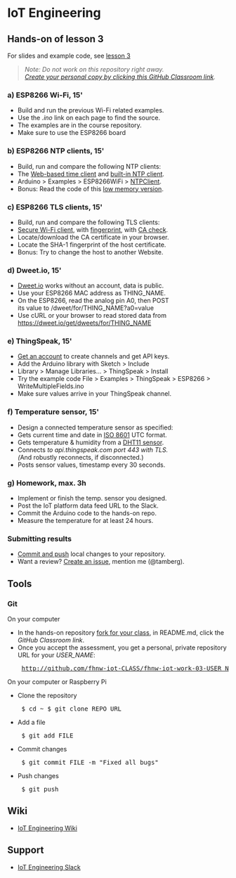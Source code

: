 # IoT Engineering
## Hands-on of lesson 3
For slides and example code, see [lesson 3](../../../fhnw-iot/blob/master/03/README.md)

> *Note: Do not work on this repository right away.*<br/>
> *[Create your personal copy by clicking this GitHub Classroom link](https://classroom.github.com/a/XSBpidWC).*

### a) ESP8266 Wi-Fi, 15'
* Build and run the previous Wi-Fi related examples.
* Use the _.ino_ link on each page to find the source.
* The examples are in the course repository.
* Make sure to use the ESP8266 board

### b) ESP8266 NTP clients, 15'
* Build, run and compare the following NTP clients:
* The [Web-based time client](https://github.com/tamberg/fhnw-iot/blob/master/03/Arduino/ESP8266_WiFiTimeClient/ESP8266_WiFiTimeClient.ino) and [built-in NTP client](https://github.com/tamberg/fhnw-iot/blob/master/03/Arduino/ESP8266_WiFiNtpClient/ESP8266_WiFiNtpClient.ino).
* Arduino > Examples > ESP8266WiFi > [NTPClient](https://github.com/esp8266/Arduino/blob/master/libraries/ESP8266WiFi/examples/NTPClient/NTPClient.ino).
* Bonus: Read the code of this [low memory version](https://playground.arduino.cc/Code/NTPclient).

### c) ESP8266 TLS clients, 15'
* Build, run and compare the following TLS clients:
* [Secure Wi-Fi client](https://github.com/tamberg/fhnw-iot/blob/master/03/Arduino/ESP8266_WiFiClientSecure/ESP8266_WiFiClientSecure.ino), with [fingerprint](https://github.com/tamberg/fhnw-iot/blob/master/03/Arduino/ESP8266_WiFiClientSecureFingerprint/ESP8266_WiFiClientSecureFingerprint.ino), with [CA check](https://github.com/tamberg/fhnw-iot/blob/master/03/Arduino/ESP8266_WiFiClientSecureCaCert/ESP8266_WiFiClientSecureCaCert.ino).
* Locate/download the CA certificate in your browser.
* Locate the SHA-1 fingerprint of the host certificate.
* Bonus: Try to change the host to another Website.

### d) Dweet.io, 15'
* [Dweet.io](https://dweet.io/) works without an account, data is public.
* Use your ESP8266 MAC address as THING_NAME.
* On the ESP8266, read the analog pin A0, then POST<br/>
its value to /dweet/for/THING_NAME?a0=value
* Use cURL or your browser to read stored data from<br/>
https://dweet.io/get/dweets/for/THING_NAME

### e) ThingSpeak, 15'
* [Get an account](https://thingspeak.com/users/sign_up) to create channels and get API keys.
* Add the Arduino library with Sketch > Include
* Library > Manage Libraries... > ThingSpeak > Install
* Try the example code File > Examples > ThingSpeak > ESP8266 > WriteMultipleFields.ino
* Make sure values arrive in your ThingSpeak channel.

### f) Temperature sensor, 15'
* Design a connected temperature sensor as specified:
* Gets current time and date in [ISO 8601](https://en.wikipedia.org/wiki/ISO_8601) UTC format.
* Gets temperature & humidity from a [DHT11 sensor](https://github.com/tamberg/fhnw-iot/wiki/Grove-Sensors#temperature--humidity-sensor-dht11).
* Connects<sup>*</sup> to api.thingspeak.com port 443 with TLS.<br/>
(<sup>*</sup>And robustly reconnects, if disconnected.)
* Posts sensor values, timestamp every 30 seconds.

### g) Homework, max. 3h
* Implement or finish the temp. sensor you designed.
* Post the IoT platform data feed URL to the Slack.
* Commit the Arduino code to the hands-on repo.
* Measure the temperature for at least 24 hours.

### Submitting results
* [Commit and push](#git) local changes to your repository.
* Want a review? [Create an issue](../../issues/new), mention me (@tamberg).

## Tools
### Git
On your computer
* In the hands-on repository [fork for your class](../../network/members), in README.md, click the _GitHub Classroom link_.
* Once you accept the assessment, you get a personal, private repository URL for your _USER_NAME_:<pre>
http://github.com/fhnw-iot-CLASS/fhnw-iot-work-03-USER_NAME</pre>

On your computer or Raspberry Pi
* Clone the repository<pre>
    $ cd ~
    $ git clone REPO_URL</pre>
* Add a file<pre>
    $ git add FILE</pre>
* Commit changes<pre>
    $ git commit FILE -m "Fixed all bugs"</pre>
* Push changes<pre>
    $ git push</pre>

## Wiki
- [IoT Engineering Wiki](https://github.com/tamberg/fhnw-iot/wiki)

## Support
- [IoT Engineering Slack](https://fhnw-iot.slack.com/)
